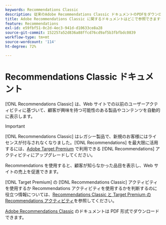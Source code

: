 ```yaml
---
keywords: Recommendations Classic
description: 従来のAdobe Recommendations Classic ドキュメントのPDFをダウンロードします。
title: Adobe Recommendations Classic に関するドキュメントはどこで参照できますか？
feature: Recommendations
exl-id: e59fbf51-0c2d-4ec3-941d-d10633ce8a28
source-git-commit: 152257a52d836a88ffcd76cd9af5b3fbfbdc0839
workflow-type: tm+mt
source-wordcount: '114'
ht-degree: 72%

---
```


# Recommendations Classic ドキュメント

[!DNL Recommendations Classic] は、Web サイトでの以前のユーザーアクティビティに基づいて、顧客が興味を持つ可能性のある製品やコンテンツを自動的に表示します。

>[!IMPORTANT]
>
>[!DNL Recommendations Classic] はレガシー製品で、新規のお客様にはライセンスが付与されなくなりました。[!DNL Recommendations] を最大限に活用するには、[Adobe Target Premium](/help/main/c-intro/intro.md) で利用できる [!DNL Recommendations] アクティビティにアップグレードしてください。

Recommendations を使用すると、顧客が知らなかった品目を表示し、Web サイトの売上を促進できます。

[!DNL Target Premium] の [!DNL Recommendations Classic] アクティビティを使用するか Recommendations アクティビティを使用するかを判断するのに役立つ情報については、[Recommendations Classic と Target Premium の Recommendations アクティビティ](/help/main/c-recommendations/c-recommendations-faq/recommendations-classic-versus-recommendations-activities-target-premium.md)を参照してください。

[Adobe Recommendations Classic](/help/main/assets/adobe-recommendations-classic.pdf) のドキュメントは PDF 形式でダウンロードできます。
